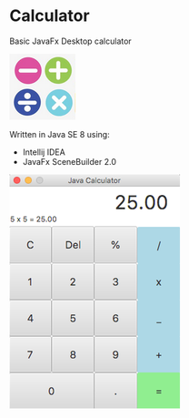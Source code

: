 # Calculator
Basic JavaFx Desktop calculator

![Alt text](https://github.com/BalkanBasileus/Calculator/blob/master/Screenshots/Arithmetic-Symbol.png?raw=false "Optional Title")


Written in Java SE 8 using:

* Intellij IDEA
* JavaFx SceneBuilder 2.0

![Alt text](https://github.com/BalkanBasileus/Calculator/blob/master/Screenshots/ScreenShot02%20.png?raw=true "Optional Title")
